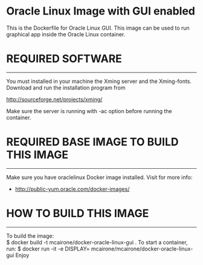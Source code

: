 # Oracle Linux Image with GUI enabled 

This is the Dockerfile for Oracle Linux GUI.
This image can be used to run graphical app inside the Oracle Linux container.

# REQUIRED SOFTWARE
 ---------------------------------------
You must installed in your machine the Xming server and the Xming-fonts.
Download and run the installation program from 

http://sourceforge.net/projects/xming/

Make sure the server is running with -ac option before running the container.

# REQUIRED BASE IMAGE TO BUILD THIS IMAGE
 ---------------------------------------
 Make sure you have oraclelinux Docker image installed.
 Visit for more info: 
  - http://public-yum.oracle.com/docker-images/
  
# HOW TO BUILD THIS IMAGE
 -----------------------
To build the image:      
     $ docker build -t mcairone/docker-oracle-linux-gui . 
To start a container, run: 
     $ docker run -it  -e DISPLAY=<Xmin ip:0.0>  mcairone/mcairone/docker-oracle-linux-gui
Enjoy
